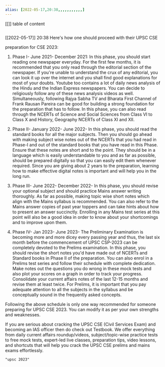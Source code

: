 ```yaml
---
alias: [2022-05-17,20:38,,,,,,,,,,,]
---
```

[[]]
table of content
```toc
```

[[2022-05-17]] 20:38
Here's how one should proceed with their UPSC CSE

preparation for CSE 2023:

1. Phase I- June 2021- December 2021: In this phase, you should start reading one newspaper everyday. For the first few months, it is recommended that you only read through the editorial section of the newspaper. If you're unable to understand the crux of any editorial, you can look it up over the internet and you shall find good explanations for most of your doubts. Youtube too contains a lot of daily news analysis of the Hindu and the Indian Express newspapers. You can decide to religiously follow any of these news analysis videos as well. Simultaneously, following Rajya Sabha TV and Bharata First Channel of Frank Rausan Pareira can be good for building a strong foundation for the preparation that has to follow. In this phase, you can also read through the NCERTs of Science and Social Sciences from Class VI to Class X and History, Geography NCERTs of Class XI and XII.

2. Phase II- January 2022- June 2022- In this phase, you should read the standard books for all the major subjects. Then you should go ahead with making subject wise notes out of the NCERTs that you had read in Phase-I and out of the standard books that you have read in this Phase. Ensure that these notes are short and to the point. They should be in a language which is easily understandable to you and as far as possible, should be prepared digitally so that you can easily edit them whenever required. Since you are giving about 2 years to the preparation, learning how to make effective digital notes is important and will help you in the long run.

3. Phase III- June 2022- December 2022- In this phase, you should revise your optional subject and should practice Mains answer writing thoroughly. As far as possible, making topic wise short notes which align with the Mains syllabus is recommended. You can also refer to the Mains answer copies of past year toppers and can take hints about how to present an answer succinctly. Enrolling in any Mains test series at this point will also be a good idea in order to know about your shortcomings and to improve upon them.

4. Phase IV- Jan 2023- June 2023- The Preliminary Examination is becoming more and more dicey every passing year and thus, the last six month before the commencement of UPSC CSP-2023 can be completely devoted to the Prelims examination. In this phase, you should revise the short notes you'd have made out of NCERTs and Standard books in Phase II of the preparation. You can also enrol in a Prelims test series and follow their schedule with complete dedication. Make notes out the questions you do wrong in these mock tests and also plot your scores on a graph in order to track your progress. Consolidate your current affairs notes of the last 12-15 months and revise them at least twice. For Prelims, it is important that you pay adequate attention to all the subjects in the syllabus and be conceptually sound in the frequently asked concepts.

Following the above schedule is only one way recommended for someone preparing for UPSC CSE 2023. You can modify it as per your own strengths and weaknesses.

If you are serious about cracking the UPSC CSE (Civil Services Exam) and becoming an IAS officer then do check out Testbook. We offer everything from daily current affairs roundup/videos, subject/topic-wise practice tests to free mock tests, expert-led live classes, preparation tips, video lessons, and shortcuts that will help you crack the UPSC CSE prelims and mains exams effortlessly.
```query
"upsc 2023"
```